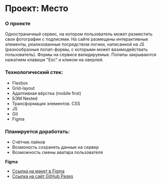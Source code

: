 # Проект: Место

### О проекте
Одностраничный сервис, на котором пользователь может разместить свои фотографии с подписями. На сайте размещены интерактивные элементы, реализованные посредством логики, написанной на JS (разнообразные попап-формы, с которыми может вазимодействать пользователь). Формы на сервисе валидируемые. Попапы закрываются нажатием клавиши "Esc" и кликом на оверлей.

### Технологический стек:

* Flexbox
* Grid-layout
* Адаптивная вёрстка (mobile first)
* БЭМ Nested
* Трансформация элементов. CSS
* JS
* Git
* Figma

### Планируется доработать:

* Счётчик лайков
* Возмоность сохранять данные на сервер
* Возможность смены аватара пользователя

**Figma**

* [Ссылка на макет в Figma](https://www.figma.com/file/2cn9N9jSkmxD84oJik7xL7/JavaScript.-Sprint-4?node-id=0%3A1)
* [Ссылка на сайт GitHub Pages](https://vadimekler.github.io/mesto/)

